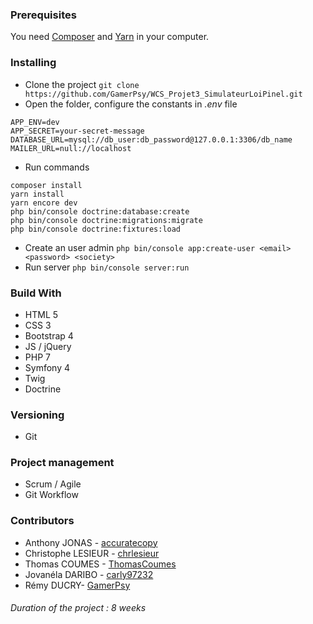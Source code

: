 ### Prerequisites

You need [Composer](https://getcomposer.org/download/) and [Yarn](https://yarnpkg.com/fr/docs/install#debian-stable) in your computer.

### Installing

* Clone the project `git clone https://github.com/GamerPsy/WCS_Projet3_SimulateurLoiPinel.git`
* Open the folder, configure the constants in *.env* file 
```
APP_ENV=dev
APP_SECRET=your-secret-message
DATABASE_URL=mysql://db_user:db_password@127.0.0.1:3306/db_name
MAILER_URL=null://localhost
```
* Run commands
```
composer install
yarn install
yarn encore dev
php bin/console doctrine:database:create
php bin/console doctrine:migrations:migrate
php bin/console doctrine:fixtures:load
```
* Create an user admin
`php bin/console app:create-user <email> <password> <society>`
* Run server `php bin/console server:run`

### Build With
* HTML 5
* CSS 3
* Bootstrap 4
* JS / jQuery
* PHP 7
* Symfony 4
* Twig
* Doctrine

### Versioning

* Git

### Project management

* Scrum / Agile
* Git Workflow
 
### Contributors

* Anthony JONAS - [accuratecopy](https://github.com/accuratecopy)
* Christophe LESIEUR - [chrlesieur](https://github.com/chrlesieur)
* Thomas COUMES - [ThomasCoumes](https://github.com/ThomasCoumes)
* Jovanéla DARIBO - [carly97232](https://github.com/carly97232)
* Rémy DUCRY- [GamerPsy](https://github.com/GamerPsy)

###### Duration of the project : 8 weeks

